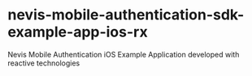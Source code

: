 # nevis-mobile-authentication-sdk-example-app-ios-rx
Nevis Mobile Authentication iOS Example Application developed with reactive technologies
